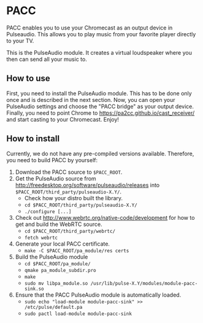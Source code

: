 # PACC

PACC enables you to use your Chromecast as an output device in Pulseaudio. This 
allows you to play music from your favorite player directly to your TV.

This is the PulseAudio module. It creates a virtual loudspeaker where you then
can send all your music to.


## How to use
First, you need to install the PulseAudio module. This has to be done only once
and is described in the next section. Now, you can open your PulseAudio settings
and choose the "PACC bridge" as your output device. Finally, you need to point
Chrome to <https://pa2cc.github.io/cast_receiver/> and start casting to your
Chromecast. Enjoy!


## How to install
Currently, we do not have any pre-compiled versions available. Therefore, you
need to build PACC by yourself:

1. Download the PACC source to `$PACC_ROOT`.
2. Get the PulseAudio source from
   <http://freedesktop.org/software/pulseaudio/releases> into
   `$PACC_ROOT/third_party/pulseaudio-X.Y/`.
    * Check how your distro built the library.
    * `cd $PACC_ROOT/third_party/pulseaudio-X.Y/`
    * `./configure [...]`
3. Check out <http://www.webrtc.org/native-code/development> for how to get and
   build the WebRTC source.
    * `cd $PACC_ROOT/third_party/webrtc/`
    * `fetch webrtc`
4. Generate your local PACC certificate.
    * `make -C $PACC_ROOT/pa_module/res certs`
5. Build the PulseAudio module
    * `cd $PACC_ROOT/pa_module/`
    * `qmake pa_module_subdir.pro`
    * `make`
    * `sudo mv libpa_module.so /usr/lib/pulse-X.Y/modules/module-pacc-sink.so`
6. Ensure that the PACC PulseAudio module is automatically loaded.
    * `sudo echo "load-module module-pacc-sink" >> /etc/pulse/default.pa`
    * `sudo pactl load-module module-pacc-sink`


